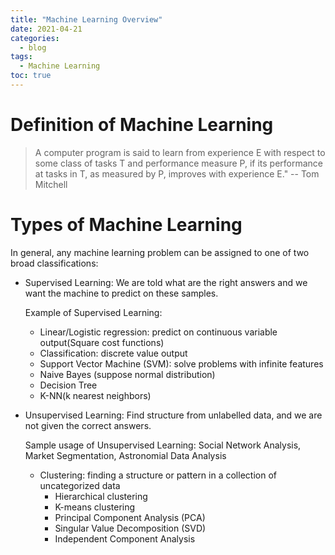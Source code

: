 ```yaml
---
title: "Machine Learning Overview"
date: 2021-04-21
categories:
  - blog
tags:
  - Machine Learning
toc: true
---
```


<script type="text/javascript" async
  src="https://cdn.mathjax.org/mathjax/latest/MathJax.js?config=TeX-MML-AM_CHTML">
</script>

# Definition of Machine Learning

> A computer program is said to learn from experience E with respect to some class of tasks T and performance measure P, if its performance at tasks in T, as measured by P, improves with experience E." -- Tom Mitchell


# Types of Machine Learning

In general, any machine learning problem can be assigned to one of two broad classifications: 


- Supervised Learning:
	We are told what are the right answers and we want the machine to predict on these samples.

	Example of Supervised Learning:

	- Linear/Logistic regression: predict on continuous variable output(Square cost functions)
	- Classification: discrete value output
	- Support Vector Machine (SVM): solve problems with infinite features
	- Naive Bayes (suppose normal distribution)
	- Decision Tree
	- K-NN(k nearest neighbors)


- Unsupervised Learning:
	Find structure from unlabelled data, and we are not given the correct answers.

	Sample usage of Unsupervised Learning: Social Network Analysis, Market Segmentation, Astronomial Data Analysis

	- Clustering: finding a structure or pattern in a collection of uncategorized data
		- Hierarchical clustering
		- K-means clustering
		- Principal Component Analysis (PCA)
		- Singular Value Decomposition (SVD)
		- Independent Component Analysis